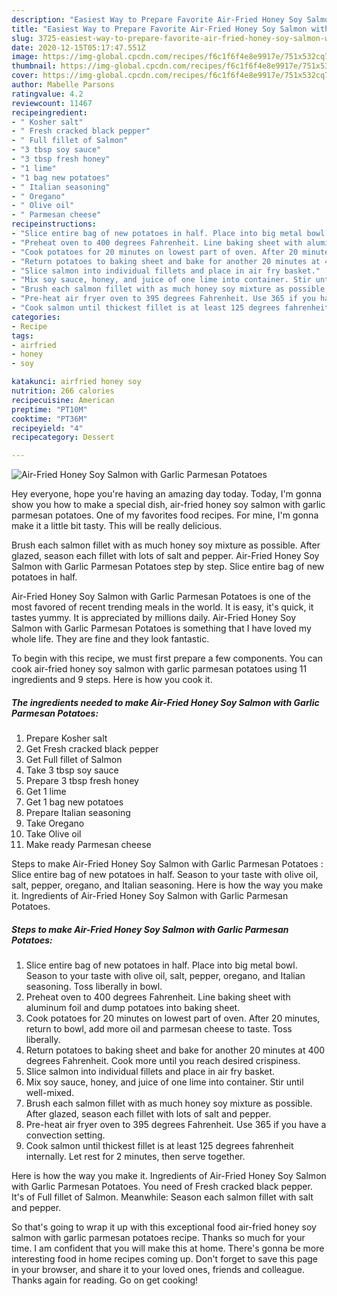 ```yaml
---
description: "Easiest Way to Prepare Favorite Air-Fried Honey Soy Salmon with Garlic Parmesan Potatoes"
title: "Easiest Way to Prepare Favorite Air-Fried Honey Soy Salmon with Garlic Parmesan Potatoes"
slug: 3725-easiest-way-to-prepare-favorite-air-fried-honey-soy-salmon-with-garlic-parmesan-potatoes
date: 2020-12-15T05:17:47.551Z
image: https://img-global.cpcdn.com/recipes/f6c1f6f4e8e9917e/751x532cq70/air-fried-honey-soy-salmon-with-garlic-parmesan-potatoes-recipe-main-photo.jpg
thumbnail: https://img-global.cpcdn.com/recipes/f6c1f6f4e8e9917e/751x532cq70/air-fried-honey-soy-salmon-with-garlic-parmesan-potatoes-recipe-main-photo.jpg
cover: https://img-global.cpcdn.com/recipes/f6c1f6f4e8e9917e/751x532cq70/air-fried-honey-soy-salmon-with-garlic-parmesan-potatoes-recipe-main-photo.jpg
author: Mabelle Parsons
ratingvalue: 4.2
reviewcount: 11467
recipeingredient:
- " Kosher salt"
- " Fresh cracked black pepper"
- " Full fillet of Salmon"
- "3 tbsp soy sauce"
- "3 tbsp fresh honey"
- "1 lime"
- "1 bag new potatoes"
- " Italian seasoning"
- " Oregano"
- " Olive oil"
- " Parmesan cheese"
recipeinstructions:
- "Slice entire bag of new potatoes in half. Place into big metal bowl. Season to your taste with olive oil, salt, pepper, oregano, and Italian seasoning. Toss liberally in bowl."
- "Preheat oven to 400 degrees Fahrenheit. Line baking sheet with aluminum foil and dump potatoes into baking sheet."
- "Cook potatoes for 20 minutes on lowest part of oven. After 20 minutes, return to bowl, add more oil and parmesan cheese to taste. Toss liberally."
- "Return potatoes to baking sheet and bake for another 20 minutes at 400 degrees Fahrenheit. Cook more until you reach desired crispiness."
- "Slice salmon into individual fillets and place in air fry basket."
- "Mix soy sauce, honey, and juice of one lime into container. Stir until well-mixed."
- "Brush each salmon fillet with as much honey soy mixture as possible. After glazed, season each fillet with lots of salt and pepper."
- "Pre-heat air fryer oven to 395 degrees Fahrenheit. Use 365 if you have a convection setting."
- "Cook salmon until thickest fillet is at least 125 degrees fahrenheit internally. Let rest for 2 minutes, then serve together."
categories:
- Recipe
tags:
- airfried
- honey
- soy

katakunci: airfried honey soy 
nutrition: 266 calories
recipecuisine: American
preptime: "PT10M"
cooktime: "PT36M"
recipeyield: "4"
recipecategory: Dessert

---
```



![Air-Fried Honey Soy Salmon with Garlic Parmesan Potatoes](https://img-global.cpcdn.com/recipes/f6c1f6f4e8e9917e/751x532cq70/air-fried-honey-soy-salmon-with-garlic-parmesan-potatoes-recipe-main-photo.jpg)

Hey everyone, hope you're having an amazing day today. Today, I'm gonna show you how to make a special dish, air-fried honey soy salmon with garlic parmesan potatoes. One of my favorites food recipes. For mine, I'm gonna make it a little bit tasty. This will be really delicious.

Brush each salmon fillet with as much honey soy mixture as possible. After glazed, season each fillet with lots of salt and pepper. Air-Fried Honey Soy Salmon with Garlic Parmesan Potatoes step by step. Slice entire bag of new potatoes in half.

Air-Fried Honey Soy Salmon with Garlic Parmesan Potatoes is one of the most favored of recent trending meals in the world. It is easy, it's quick, it tastes yummy. It is appreciated by millions daily. Air-Fried Honey Soy Salmon with Garlic Parmesan Potatoes is something that I have loved my whole life. They are fine and they look fantastic.


To begin with this recipe, we must first prepare a few components. You can cook air-fried honey soy salmon with garlic parmesan potatoes using 11 ingredients and 9 steps. Here is how you cook it.

<!--inarticleads1-->

##### The ingredients needed to make Air-Fried Honey Soy Salmon with Garlic Parmesan Potatoes:

1. Prepare  Kosher salt
1. Get  Fresh cracked black pepper
1. Get  Full fillet of Salmon
1. Take 3 tbsp soy sauce
1. Prepare 3 tbsp fresh honey
1. Get 1 lime
1. Get 1 bag new potatoes
1. Prepare  Italian seasoning
1. Take  Oregano
1. Take  Olive oil
1. Make ready  Parmesan cheese


Steps to make Air-Fried Honey Soy Salmon with Garlic Parmesan Potatoes : Slice entire bag of new potatoes in half. Season to your taste with olive oil, salt, pepper, oregano, and Italian seasoning. Here is how the way you make it. Ingredients of Air-Fried Honey Soy Salmon with Garlic Parmesan Potatoes. 

<!--inarticleads2-->

##### Steps to make Air-Fried Honey Soy Salmon with Garlic Parmesan Potatoes:

1. Slice entire bag of new potatoes in half. Place into big metal bowl. Season to your taste with olive oil, salt, pepper, oregano, and Italian seasoning. Toss liberally in bowl.
1. Preheat oven to 400 degrees Fahrenheit. Line baking sheet with aluminum foil and dump potatoes into baking sheet.
1. Cook potatoes for 20 minutes on lowest part of oven. After 20 minutes, return to bowl, add more oil and parmesan cheese to taste. Toss liberally.
1. Return potatoes to baking sheet and bake for another 20 minutes at 400 degrees Fahrenheit. Cook more until you reach desired crispiness.
1. Slice salmon into individual fillets and place in air fry basket.
1. Mix soy sauce, honey, and juice of one lime into container. Stir until well-mixed.
1. Brush each salmon fillet with as much honey soy mixture as possible. After glazed, season each fillet with lots of salt and pepper.
1. Pre-heat air fryer oven to 395 degrees Fahrenheit. Use 365 if you have a convection setting.
1. Cook salmon until thickest fillet is at least 125 degrees fahrenheit internally. Let rest for 2 minutes, then serve together.


Here is how the way you make it. Ingredients of Air-Fried Honey Soy Salmon with Garlic Parmesan Potatoes. You need of Fresh cracked black pepper. It&#39;s of Full fillet of Salmon. Meanwhile: Season each salmon fillet with salt and pepper. 

So that's going to wrap it up with this exceptional food air-fried honey soy salmon with garlic parmesan potatoes recipe. Thanks so much for your time. I am confident that you will make this at home. There's gonna be more interesting food in home recipes coming up. Don't forget to save this page in your browser, and share it to your loved ones, friends and colleague. Thanks again for reading. Go on get cooking!
